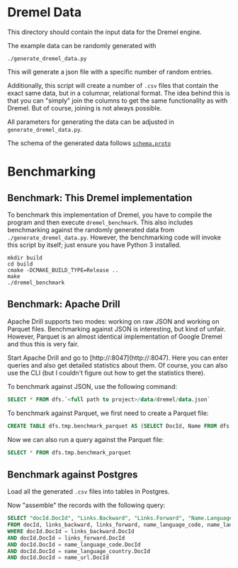# Dremel Data

This directory should contain the input data for the Dremel engine.

The example data can be randomly generated with
```
./generate_dremel_data.py
```

This will generate a json file with a specific number of random entries.

Additionally, this script will create a number of `.csv` files that contain the exact same data, but in a columnar, relational format.
The idea behind this is that you can "simply" join the columns to get the same functionality as with Dremel.
But of course, joining is not always possible.

All parameters for generating the data can be adjusted in `generate_dremel_data.py`.

The schema of the generated data follows [`schema.proto`](/data/schema.proto)


# Benchmarking

## Benchmark: This Dremel implementation
To benchmark this implementation of Dremel, you have to compile the program and then execute `dremel_benchmark`.
This also includes benchmarking against the randomly generated data from `./generate_dremel_data.py`.
However, the benchmarking code will invoke this script by itself; just ensure you have Python 3 installed.
```shell script
mkdir build
cd build
cmake -DCMAKE_BUILD_TYPE=Release ..
make
./dremel_benchmark
```

## Benchmark: Apache Drill
Apache Drill supports two modes: working on raw JSON and working on Parquet files.
Benchmarking against JSON is interesting, but kind of unfair.
However, Parquet is an almost identical implementation of Google Dremel and thus this is very fair.

Start Apache Drill and go to [http://<IP address or host name>:8047](http://<IP address or host name>:8047).
Here you can enter queries and also get detailed statistics about them.
Of course, you can also use the CLI (but I couldn't figure out how to get the statistics there).

To benchmark against JSON, use the following command:
```sql
SELECT * FROM dfs.`<full path to project>/data/dremel/data.json`
```

To benchmark against Parquet, we first need to create a Parquet file:
```sql
CREATE TABLE dfs.tmp.benchmark_parquet AS (SELECT DocId, Name FROM dfs.`<full path to project>/data/dremel/data.json`);
```

Now we can also run a query against the Parquet file:
```sql
SELECT * FROM dfs.tmp.benchmark_parquet
```

## Benchmark against Postgres
Load all the generated `.csv` files into tables in Postgres.

Now "assemble" the records with the following query:
```sql
SELECT "docId.DocId", "Links.Backward", "Links.Forward", "Name.Language.Code", "Name.Language.Country", "Name.Url"
FROM docId, links_backward, links_forward, name_language_code, name_language_country, name_url
WHERE docId.DocId = links_backward.DocId
AND docId.DocId = links_forward.DocId
AND docId.DocId = name_language_code.DocId
AND docId.DocId = name_language_country.DocId
AND docId.DocId = name_url.DocId
```
